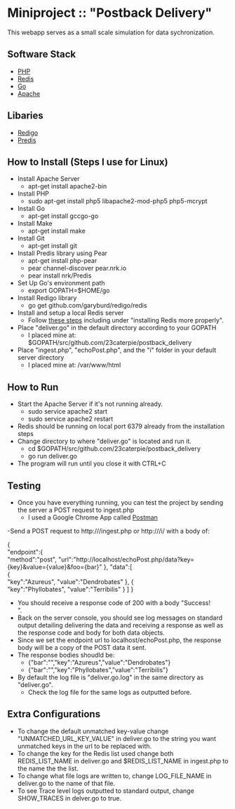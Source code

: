 Miniproject :: "Postback Delivery"
=================================

This webapp serves as a small scale simulation for data sychronization.

Software Stack
--------------

- [PHP](http://php.net/)
- [Redis](http://redis.io/)
- [Go](http://golang.org/)
- [Apache](https://httpd.apache.org/)

Libaries
--------

- [Redigo](https://github.com/garyburd/redigo/)
- [Predis](https://github.com/nrk/predis)

How to Install (Steps I use for Linux)
--------------

- Install Apache Server
	- apt-get install apache2-bin
- Install PHP
	- sudo apt-get install php5 libapache2-mod-php5 php5-mcrypt
- Install Go
	- apt-get install gccgo-go
- Install Make
	- apt-get install make
- Install Git
	- apt-get install git
- Install Predis library using Pear
	- apt-get install php-pear
	- pear channel-discover pear.nrk.io
	- pear install nrk/Predis
- Set Up Go's environment path
	- export GOPATH=$HOME/go
- Install Redigo library
	- go get github.com/garyburd/redigo/redis
- Install and setup a local Redis server
	- Follow [these steps](http://redis.io/topics/quickstart) including under "installing Redis more properly".
- Place "deliver.go" in the default directory according to your GOPATH
	- I placed mine at: $GOPATH/src/github.com/23caterpie/postback_delivery
- Place "ingest.php", "echoPost.php", and the "i" folder in your default server directory
	- I placed mine at: /var/www/html


How to Run
----------

- Start the Apache Server if it's not running already.
	- sudo service apache2 start
	- sudo service apache2 restart
- Redis should be running on local port 6379 already from the installation steps
- Change directory to where "deliver.go" is located and run it.
	- cd $GOPATH/src/github.com/23caterpie/postback_delivery
	- go run deliver.go
- The program will run until you close it with CTRL+C

Testing
-------

- Once you have everything running, you can test the project by sending the server a POST request to ingest.php
	- I used a Google Chrome App called [Postman](https://www.getpostman.com/)

-Send a POST request to http://<server-ip>/ingest.php or http://<server-ip>/i/ with a body of:

{  
  "endpoint":{  
    "method":"post",
    "url":"http://localhost/echoPost.php/data?key={key}&value={value}&foo={bar}"
  },
  "data":[  
    {  
      "key":"Azureus",
      "value":"Dendrobates"
    },
    {  
      "key":"Phyllobates",
      "value":"Terribilis"
    }
  ]
}

- You should receive a response code of 200 with a body "Success!<br>".
- Back on the server console, you should see log messages on standard output detailing delivering the data and receiving a response as well as the response code and body for both data objects.
- Since we set the endpoint url to localhost/echoPost.php, the response body will be a copy of the POST data it sent.
- The response bodies shoudld be:
	- {"bar":"","key":"Azureus","value":"Dendrobates"}
	- {"bar":"","key":"Phyllobates","value":"Terribilis"}
- By default the log file is "deliver.go.log" in the same directory as "deliver.go".
	- Check the log file for the same logs as outputted before.
	
Extra Configurations
-------------------

- To change the default unmatched key-value change "UNMATCHED_URL_KEY_VALUE" in deliver.go to the string you want unmatched keys in the url to be replaced with.
- To change the key for the Redis list used change both REDIS_LIST_NAME in deliver.go and $REDIS_LIST_NAME in ingest.php to the name the the list.
- To change what file logs are written to, change LOG_FILE_NAME in deliver.go to the name of that file.
- To see Trace level logs outputted to standard output, change SHOW_TRACES in delver.go to true.

